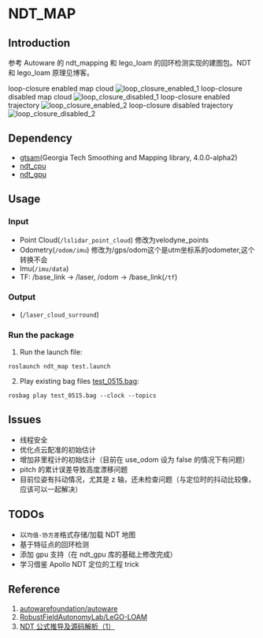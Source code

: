 # NDT_MAP

## Introduction

参考 Autoware 的 ndt_mapping 和 lego_loam 的回环检测实现的建图包。NDT 和 lego_loam 原理见博客。

loop-closure enabled map cloud
![loop_closure_enabled_1](./img/loop_closure_enabled_1.png)
loop-closure disabled map cloud
![loop_closure_disabled_1](./img/loop_closure_disabled_1.png)
loop-closure enabled trajectory
![loop_closure_enabled_2](./img/loop_closure_enabled_2.png)
loop-closure disabled trajectory
![loop_closure_disabled_2](./img/loop_closure_disabled_2.png)

## Dependency

- [gtsam](https://github.com/borglab/gtsam/releases)(Georgia Tech Smoothing and Mapping library, 4.0.0-alpha2)
- [ndt_cpu](https://github.com/autowarefoundation/autoware/tree/master/ros/src/computing/perception/localization/lib/ndt_cpu)
- [ndt_gpu](https://github.com/autowarefoundation/autoware/tree/master/ros/src/computing/perception/localization/lib/ndt_gpu)

## Usage

### Input

- Point Cloud(`/lslidar_point_cloud`) 修改为velodyne_points
- Odometry(`/odom/imu`) 修改为/gps/odom这个是utm坐标系的odometer,这个转换不会
- Imu(`/imu/data`)
- TF: /base_link -> /laser, /odom -> /base_link(`/tf`)

### Output

- (`/laser_cloud_surround`)

### Run the package

1. Run the launch file:

```shell
roslaunch ndt_map test.launch
```

2. Play existing bag files [test_0515.bag](https://drive.google.com/file/d/1Y6KR9FUQggcyhvGsnkv7zpYQGvc7dQR_/view?usp=sharing):

```shell
rosbag play test_0515.bag --clock --topics
```

## Issues

- 线程安全
- 优化点云配准的初始估计
- 增加非里程计的初始估计（目前在 use_odom 设为 false 的情况下有问题）
- pitch 的累计误差导致高度漂移问题
- 目前位姿有抖动情况，尤其是 z 轴，还未检查问题（与定位时的抖动比较像，应该可以一起解决）

## TODOs

- 以`均值-协方差`格式存储/加载 NDT 地图
- 基于特征点的回环检测
- 添加 gpu 支持（在 ndt_gpu 库的基础上修改完成）
- 学习借鉴 Apollo NDT 定位的工程 trick

## Reference

1. [autowarefoundation/autoware](https://github.com/autowarefoundation/autoware)
2. [RobustFieldAutonomyLab/LeGO-LOAM](https://github.com/RobustFieldAutonomyLab/LeGO-LOAM)
3. [NDT 公式推导及源码解析（1）](https://blog.csdn.net/u013794793/article/details/89306901)